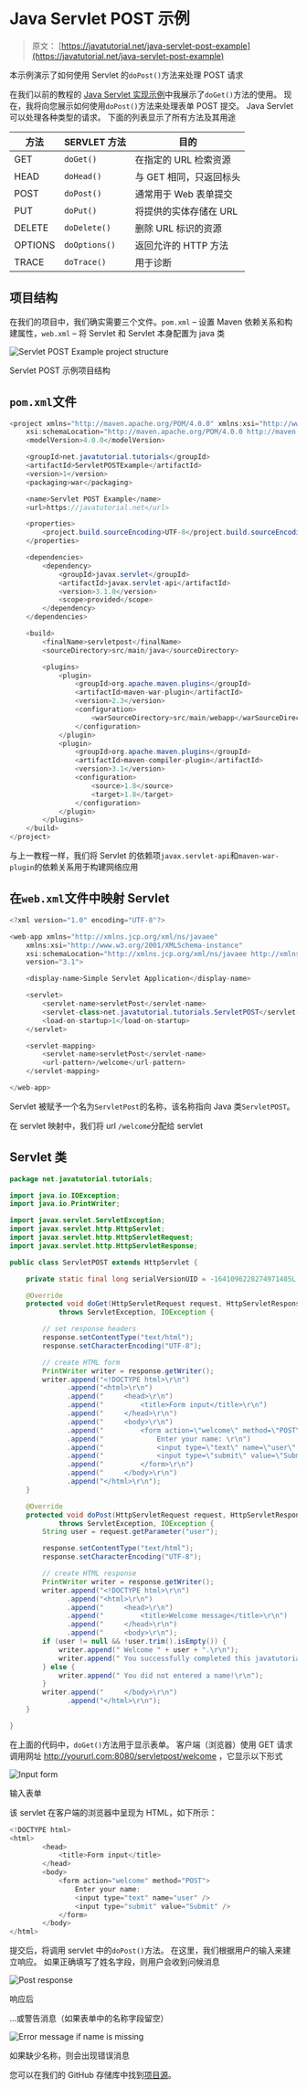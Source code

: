 # Java Servlet POST 示例

> 原文： [https://javatutorial.net/java-servlet-post-example](https://javatutorial.net/java-servlet-post-example)

本示例演示了如何使用 Servlet 的`doPost()`方法来处理 POST 请求

在我们以前的教程的 [Java Servlet 实现示例](https://javatutorial.net/java-servlet-example)中我展示了`doGet()`方法的使用。 现在，我将向您展示如何使用`doPost()`方法来处理表单 POST 提交。 Java Servlet 可以处理各种类型的请求。 下面的列表显示了所有方法及其用途

| **方法** | **SERVLET 方法** | **目的** |
| --- | --- | --- |
| GET | `doGet()` | 在指定的 URL 检索资源 |
| HEAD | `doHead()` | 与 GET 相同，只返回标头 |
| POST | `doPost()` | 通常用于 Web 表单提交 |
| PUT | `doPut()` | 将提供的实体存储在 URL |
| DELETE | `doDelete()` | 删除 URL 标识的资源 |
| OPTIONS | `doOptions()` | 返回允许的 HTTP 方法 |
| TRACE | `doTrace()` | 用于诊断 |

## 项目结构

在我们的项目中，我们确实需要三个文件。`pom.xml` – 设置 Maven 依赖关系和构建属性，`web.xml` – 将 Servlet 和 Servlet 本身配置为 java 类

![Servlet POST Example project structure](img/b4ed971b44f7b3dfbfcc29abb9a9ce5f.jpg)

Servlet POST 示例项目结构

## `pom.xml`文件

```java
<project xmlns="http://maven.apache.org/POM/4.0.0" xmlns:xsi="http://www.w3.org/2001/XMLSchema-instance"
	xsi:schemaLocation="http://maven.apache.org/POM/4.0.0 http://maven.apache.org/xsd/maven-4.0.0.xsd">
	<modelVersion>4.0.0</modelVersion>

	<groupId>net.javatutorial.tutorials</groupId>
	<artifactId>ServletPOSTExample</artifactId>
	<version>1</version>
	<packaging>war</packaging>

	<name>Servlet POST Example</name>
	<url>https://javatutorial.net</url>

	<properties>
		<project.build.sourceEncoding>UTF-8</project.build.sourceEncoding>
	</properties>

	<dependencies>
		<dependency>
			<groupId>javax.servlet</groupId>
			<artifactId>javax.servlet-api</artifactId>
			<version>3.1.0</version>
			<scope>provided</scope>
		</dependency>
	</dependencies>

	<build>
		<finalName>servletpost</finalName>
        <sourceDirectory>src/main/java</sourceDirectory>

        <plugins>
            <plugin>
                <groupId>org.apache.maven.plugins</groupId>
                <artifactId>maven-war-plugin</artifactId>
                <version>2.3</version>
                <configuration>
                    <warSourceDirectory>src/main/webapp</warSourceDirectory>
                </configuration>
            </plugin>
            <plugin>
                <groupId>org.apache.maven.plugins</groupId>
                <artifactId>maven-compiler-plugin</artifactId>
                <version>3.1</version>
                <configuration>
                    <source>1.8</source>
                    <target>1.8</target>
                </configuration>
            </plugin>
        </plugins>
    </build>
</project>
```

与上一教程一样，我们将 Servlet 的依赖项`javax.servlet-api`和`maven-war-plugin`的依赖关系用于构建网络应用

## 在`web.xml`文件中映射 Servlet

```java
<?xml version="1.0" encoding="UTF-8"?>

<web-app xmlns="http://xmlns.jcp.org/xml/ns/javaee" 
	xmlns:xsi="http://www.w3.org/2001/XMLSchema-instance"
	xsi:schemaLocation="http://xmlns.jcp.org/xml/ns/javaee http://xmlns.jcp.org/xml/ns/javaee/web-app_3_1.xsd"
	version="3.1">

	<display-name>Simple Servlet Application</display-name>

	<servlet>
		<servlet-name>servletPost</servlet-name>
		<servlet-class>net.javatutorial.tutorials.ServletPOST</servlet-class>
		<load-on-startup>1</load-on-startup>
	</servlet>

	<servlet-mapping>
		<servlet-name>servletPost</servlet-name>
		<url-pattern>/welcome</url-pattern>
	</servlet-mapping>

</web-app>
```

Servlet 被赋予一个名为`ServletPost`的名称，该名称指向 Java 类`ServletPOST`。

在 servlet 映射中，我们将 url `/welcome`分配给 servlet

## Servlet 类

```java
package net.javatutorial.tutorials;

import java.io.IOException;
import java.io.PrintWriter;

import javax.servlet.ServletException;
import javax.servlet.http.HttpServlet;
import javax.servlet.http.HttpServletRequest;
import javax.servlet.http.HttpServletResponse;

public class ServletPOST extends HttpServlet {

	private static final long serialVersionUID = -1641096228274971485L;

	@Override
	protected void doGet(HttpServletRequest request, HttpServletResponse response) 
			throws ServletException, IOException {

		// set response headers
		response.setContentType("text/html");
		response.setCharacterEncoding("UTF-8");

		// create HTML form
		PrintWriter writer = response.getWriter();
		writer.append("<!DOCTYPE html>\r\n")
			  .append("<html>\r\n")
			  .append("		<head>\r\n")
			  .append("			<title>Form input</title>\r\n")
			  .append("		</head>\r\n")
			  .append("		<body>\r\n")
			  .append("			<form action=\"welcome\" method=\"POST\">\r\n")
			  .append("				Enter your name: \r\n")
			  .append("				<input type=\"text\" name=\"user\" />\r\n")
			  .append("				<input type=\"submit\" value=\"Submit\" />\r\n")
			  .append("			</form>\r\n")
			  .append("		</body>\r\n")
			  .append("</html>\r\n");
	}

	@Override
	protected void doPost(HttpServletRequest request, HttpServletResponse response) 
			throws ServletException, IOException {
		String user = request.getParameter("user");

		response.setContentType("text/html");
		response.setCharacterEncoding("UTF-8");

		// create HTML response
		PrintWriter writer = response.getWriter();
		writer.append("<!DOCTYPE html>\r\n")
			  .append("<html>\r\n")
			  .append("		<head>\r\n")
			  .append("			<title>Welcome message</title>\r\n")
			  .append("		</head>\r\n")
			  .append("		<body>\r\n");
		if (user != null && !user.trim().isEmpty()) {
			writer.append("	Welcome " + user + ".\r\n");
			writer.append("	You successfully completed this javatutorial.net example.\r\n");
		} else {
			writer.append("	You did not entered a name!\r\n");
		}
		writer.append("		</body>\r\n")
			  .append("</html>\r\n");
	}	

}

```

在上面的代码中，`doGet()`方法用于显示表单。 客户端（浏览器）使用 GET 请求调用网址 http://yoururl.com:8080/servletpost/welcome ，它显示以下形式

![Input form](img/95f1fe559956ea741efb40fd62af47f6.jpg)

输入表单

该 servlet 在客户端的浏览器中呈现为 HTML，如下所示：

```java
<!DOCTYPE html>
<html>
		<head>
			<title>Form input</title>
		</head>
		<body>
			<form action="welcome" method="POST">
				Enter your name: 
				<input type="text" name="user" />
				<input type="submit" value="Submit" />
			</form>
		</body>
</html>

```

提交后，将调用 servlet 中的`doPost()`方法。 在这里，我们根据用户的输入来建立响应。 如果正确填写了姓名字段，则用户会收到问候消息

![Post response](img/f3162004e897cfca516dd5a073d65f6c.jpg)

响应后

…或警告消息（如果表单中的名称字段留空）

![Error message if name is missing](img/e9736c487096fdf35e9a3c1470cdab76.jpg)

如果缺少名称，则会出现错误消息

您可以在我们的 GitHub 存储库中找到[项目源](https://github.com/JavaTutorialNetwork/Tutorials/tree/master/ServletPOSTExample)。